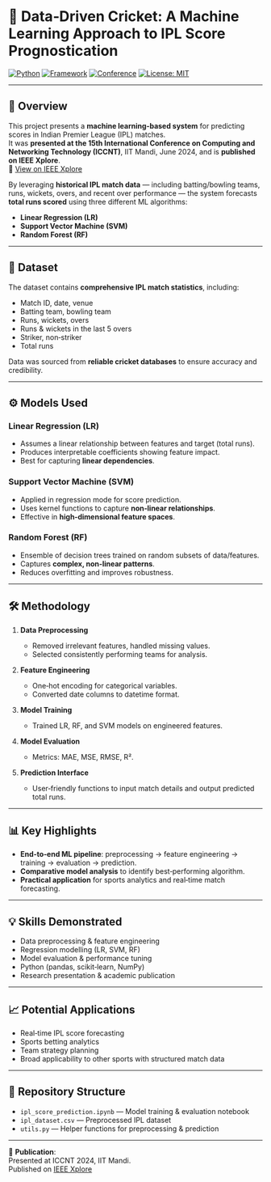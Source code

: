 # 🏏 Data‑Driven Cricket: A Machine Learning Approach to IPL Score Prognostication

[![Python](https://img.shields.io/badge/Python-3.9+-blue.svg)]() 
[![Framework](https://img.shields.io/badge/Framework-PyTorch%20%7C%20Scikit--Learn-orange)]() 
[![Conference](https://img.shields.io/badge/Presented%20at-ICCCNT--2025-blueviolet)]()
[![License: MIT](https://img.shields.io/badge/License-MIT-green.svg)]()

---

## 📌 Overview
This project presents a **machine learning‑based system** for predicting scores in Indian Premier League (IPL) matches.  
It was **presented at the 15th International Conference on Computing and Networking Technology (ICCNT)**, IIT Mandi, June 2024, and is **published on IEEE Xplore**.  
🔗 [View on IEEE Xplore](https://ieeexplore.ieee.org/document/10724464)

By leveraging **historical IPL match data** — including batting/bowling teams, runs, wickets, overs, and recent over performance — the system forecasts **total runs scored** using three different ML algorithms:
- **Linear Regression (LR)**
- **Support Vector Machine (SVM)**
- **Random Forest (RF)**

---

## 🧪 Dataset
The dataset contains **comprehensive IPL match statistics**, including:
- Match ID, date, venue
- Batting team, bowling team
- Runs, wickets, overs
- Runs & wickets in the last 5 overs
- Striker, non‑striker
- Total runs

Data was sourced from **reliable cricket databases** to ensure accuracy and credibility.

---

## ⚙️ Models Used

### **Linear Regression (LR)**
- Assumes a linear relationship between features and target (total runs).
- Produces interpretable coefficients showing feature impact.
- Best for capturing **linear dependencies**.

### **Support Vector Machine (SVM)**
- Applied in regression mode for score prediction.
- Uses kernel functions to capture **non‑linear relationships**.
- Effective in **high‑dimensional feature spaces**.

### **Random Forest (RF)**
- Ensemble of decision trees trained on random subsets of data/features.
- Captures **complex, non‑linear patterns**.
- Reduces overfitting and improves robustness.

---

## 🛠 Methodology
1. **Data Preprocessing**  
   - Removed irrelevant features, handled missing values.  
   - Selected consistently performing teams for analysis.

2. **Feature Engineering**  
   - One‑hot encoding for categorical variables.  
   - Converted date columns to datetime format.

3. **Model Training**  
   - Trained LR, RF, and SVM models on engineered features.

4. **Model Evaluation**  
   - Metrics: MAE, MSE, RMSE, R².

5. **Prediction Interface**  
   - User‑friendly functions to input match details and output predicted total runs.

---

## 📊 Key Highlights
- **End‑to‑end ML pipeline**: preprocessing → feature engineering → training → evaluation → prediction.
- **Comparative model analysis** to identify best‑performing algorithm.
- **Practical application** for sports analytics and real‑time match forecasting.

---

## 💡 Skills Demonstrated
- Data preprocessing & feature engineering
- Regression modelling (LR, SVM, RF)
- Model evaluation & performance tuning
- Python (pandas, scikit‑learn, NumPy)
- Research presentation & academic publication

---

## 📈 Potential Applications
- Real‑time IPL score forecasting
- Sports betting analytics
- Team strategy planning
- Broad applicability to other sports with structured match data

---

## 📂 Repository Structure
- `ipl_score_prediction.ipynb` — Model training & evaluation notebook  
- `ipl_dataset.csv` — Preprocessed IPL dataset  
- `utils.py` — Helper functions for preprocessing & prediction

---

📄 **Publication**:  
Presented at ICCNT 2024, IIT Mandi.  
Published on [IEEE Xplore](https://ieeexplore.ieee.org/document/10724464)
